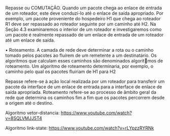 Repasse ou COMUTAÇÃO. Quando um pacote chega ao enlace de entrada de um roteador, este deve conduzi-lo até o enlace 
de saída apropriado. Por exemplo, um pacote proveniente do hospedeiro H1 que chega ao roteador R1 
deve ser repassado ao roteador seguinte por um caminho até H2. Na Seção 4.3 examinaremos o interior 
de um roteador e investigaremos como um pacote é realmente repassado de um enlace de entrada de um 
roteador até um enlace de saída.

•	 Roteamento. A camada de rede deve determinar a rota ou o caminho tomado pelos pacotes ao fluírem de 
um remetente a um destinatário. Os algoritmos que calculam esses caminhos são denominados algoritmos de roteamento. Um algoritmo de roteamento determinaria, por exemplo, o caminho pelo qual os 
pacotes fluiriam de H1 para H2

Repasse refere-se à ação local realizada por um roteador 
para transferir um pacote da interface de um enlace de entrada para a interface de enlace de saída apropriada. 
Roteamento refere-se ao processo de âmbito geral da rede que determina os caminhos fim a fim que os pacotes 
percorrem desde a origem até o destino.



Algoritmo vetor-distancia: https://www.youtube.com/watch?v=8SQLVMJJ5T4

Algoritmo link-state: https://www.youtube.com/watch?v=rLYpzzRYRNk



